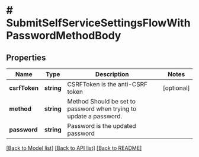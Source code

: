# # SubmitSelfServiceSettingsFlowWithPasswordMethodBody

## Properties

Name | Type | Description | Notes
------------ | ------------- | ------------- | -------------
**csrfToken** | **string** | CSRFToken is the anti-CSRF token | [optional]
**method** | **string** | Method  Should be set to password when trying to update a password. |
**password** | **string** | Password is the updated password |

[[Back to Model list]](../../README.md#models) [[Back to API list]](../../README.md#endpoints) [[Back to README]](../../README.md)
